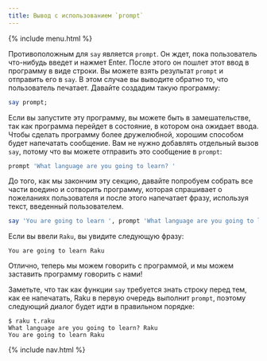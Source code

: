 ```yaml
---
title: Вывод с использованием `prompt`
---
```


{% include menu.html %}

Противоположным для `say` является `prompt`. Он ждет, пока пользователь
что-нибудь введет и нажмет Enter. После этого он пошлет этот ввод в программу в
виде строки. Вы можете взять результат `prompt` и отправить его в `say`. В этом
случае вы выводите обратно то, что пользователь печатает. Давайте создадим такую
программу:

```raku
say prompt;
```

Если вы запустите эту программу, вы можете быть в замешательстве, так как
программа перейдет в состояние, в котором она ожидает ввода. Чтобы сделать
программу более дружелюбной, хорошим способом будет напечатать сообщение. Вам не
нужно добавлять отдельный вызов `say`, потому что вы можете отправить это
сообщение в `prompt`:

```raku
prompt 'What language are you going to learn? '
```

До того, как мы закончим эту секцию, давайте попробуем собрать все части воедино
и сотворить программу, которая спрашивает о пожеланиях пользователя и после
этого напечатает фразу, используя текст, введенный пользователем.

```raku
say 'You are going to learn ', prompt 'What language are you going to learn? ';
```

Если вы ввели `Raku`, вы увидите следующую фразу:

```console
You are going to learn Raku
```

Отлично, теперь мы можем говорить с программой, и мы можем заставить программу
говорить с нами!

Заметьте, что так как функции `say` требуется знать строку перед тем, как ее
напечатать, Raku в первую очередь выполнит `prompt`, поэтому следующий диалог
будет идти в правильном порядке:

```console
$ raku t.raku 
What language are you going to learn? Raku
You are going to learn Raku
```

{% include nav.html %}
